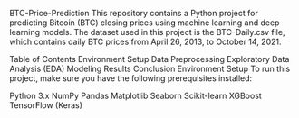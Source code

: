 BTC-Price-Prediction
This repository contains a Python project for predicting Bitcoin (BTC) closing prices using machine learning and deep learning models. The dataset used in this project is the BTC-Daily.csv file, which contains daily BTC prices from April 26, 2013, to October 14, 2021.

Table of Contents
Environment Setup
Data Preprocessing
Exploratory Data Analysis (EDA)
Modeling
Results
Conclusion
Environment Setup
To run this project, make sure you have the following prerequisites installed:

Python 3.x
NumPy
Pandas
Matplotlib
Seaborn
Scikit-learn
XGBoost
TensorFlow (Keras)
